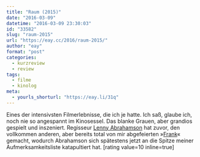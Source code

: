 ```yaml
---
title: "Raum (2015)"
date: "2016-03-09"
datetime: "2016-03-09 23:30:03"
id: "33582"
slug: "raum-2015"
url: "https://eay.cc/2016/raum-2015/"
author: "eay"
format: "post"
categories:
  - kurzreview
  - review
tags:
  - filme
  - kinolog
meta:
  - yourls_shorturl: "https://eay.li/31q"
---
```


Eines der intensivsten Filmerlebnisse, die ich je hatte. Ich saß, glaube ich, noch nie so angespannt im Kinosessel. Das blanke Grauen, aber grandios gespielt und inszeniert. Regisseur [Lenny Abrahamson](http://www.imdb.com/name/nm1049433/) hat zuvor, den vollkommen anderen, aber bereits total von mir abgefeierten »[Frank](https://eay.cc/2015/frank/)« gemacht, wodurch Abrahamson sich spätestens jetzt an die Spitze meiner Aufmerksamkeitsliste katapultiert hat. \[rating value=10 inline=true\]
